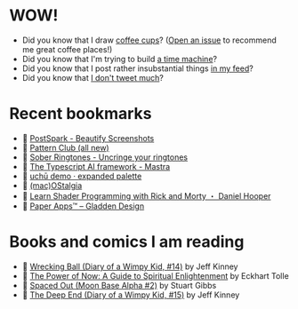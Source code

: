 # WOW!

- Did you know that I draw [coffee cups](https://papercups.mamuso.net/)? ([Open an issue](https://github.com/mamuso/papercups/issues) to recommend me great coffee places!)
- Did you know that I'm trying to build [a time machine](https://github.com/mamuso/fluxcapacitor)?
- Did you know that I post rather insubstantial things [in my feed](https://feed.mamuso.net/)?
- Did you know that [I don't tweet much](https://twitter.com/mamuso)?

# Recent bookmarks

- 👀 [PostSpark - Beautify Screenshots](https://postspark.app/)
- 👀 [Pattern Club (all new)](https://patternclub.io/)
- 👀 [Sober Ringtones - Uncringe your ringtones](https://sober-ringtones.wize.io/)
- 👀 [The Typescript AI framework - Mastra](https://mastra.ai/)
- 👀 [uchū demo · expanded palette](https://uchu.style/)
- 👀 [(mac)OStalgia](https://swallowmygraphicdesign.com/project/macostalgia)
- 👀 [Learn Shader Programming with Rick and Morty ・ Daniel Hooper](https://danielchasehooper.com/posts/code-animated-rick/)
- 👀 [Paper Apps™ – Gladden Design](https://gladdendesign.com/collections/paper-apps)


# Books and comics I am reading

- 📘 [Wrecking Ball (Diary of a Wimpy Kid, #14)](https://www.goodreads.com/book/show/44091234) by Jeff Kinney
- 📘 [The Power of Now: A Guide to Spiritual Enlightenment](https://www.goodreads.com/book/show/6512869) by Eckhart Tolle
- 📘 [Spaced Out (Moon Base Alpha #2)](https://www.goodreads.com/book/show/26022750) by Stuart Gibbs
- 📘 [The Deep End (Diary of a Wimpy Kid, #15)](https://www.goodreads.com/book/show/51468119) by Jeff Kinney

